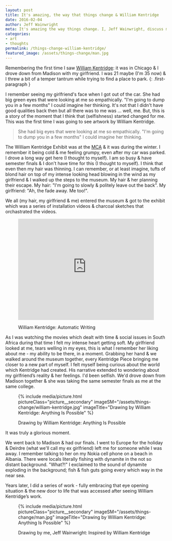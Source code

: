 ```yaml
---
layout: post
title: It's amazing, the way that things change & William Kentridge
date: 2016-02-04
author: Jeff Wainwright
meta: It's amazing the way things change. I, Jeff Wainwright, discuss myself & the first time I saw a William Kentridge exhibit
categories:
- art
- thoughts
permalink: /things-change-william-kentridge/
featured_image: /assets/things-change/man.jpg
---
```


Remembering the first time I saw [William Kentridge](//en.wikipedia.org/wiki/William_Kentridge): it was in Chicago & I drove down from Madison with my girlfriend. I was 21 maybe (I'm 35 now) & I threw a bit of a temper tantrum while trying to find a place to park.
{: .first-paragraph }

I remember seeing my girlfriend's face when I got out of the car. She had big green eyes that were looking at me so empathically. "I'm going to dump you in a few months" I could imagine her thinking. It's not that I didn't have good qualities back then but all there was to me was ... well, me. But, this is a story of the moment that I think that (selfishness) started changed for me. This was the first time I was going to see artwork by William Kentridge.

> She had big eyes that were looking at me so empathically. "I'm going to dump you in a few months" I could imagine her thinking.

The William Kentridge Exhibit was at the [MCA](//mcachicago.org/Home) & it was during the winter. I remember it being cold & me feeling grumpy, even after my car was parked. I drove a long way get here (I thought to myself). I am so busy & have semester finals & I don't have time for this (I thought to myself). I think that even then my hair was thinning. I can remember, or at least imagine, tufts of blond hair on top of my intense looking head blowing in the wind as my girlfriend & I walked up the steps to the museum. My hair & her planning their escape. My hair: "I'm going to slowly & politely leave out the back". My girlfriend: "Ah, the fade away. Me too!".

We all (my hair, my girlfriend & me) entered the museum & got to the exhibit which was a series of installation videos & charcoal sketches that orchastrated the videos.

<figure class="figure figure--full">
<iframe style="height: auto; min-height: 315px; width: 100%;" src="https://www.youtube.com/embed/OmvK7A84dlk" frameborder="0" allowfullscreen></iframe>
	<figcaption class="figure__caption">
		<p>William Kentridge: Automatic Writing</p>
	</figcaption>
</figure>

As I was watching the movies which dealt with time & social issues in South Africa during that time I felt my intense heart getting soft. My girlfriend looked at me, tears welling in my eyes, this is what I remember her liking about me - my ability to be there, in a moment. Grabbing her hand & we walked around the museum together, every Kentridge Piece bringing me closer to a new part of myself. I felt myself being curious about the world which Kentridge had created. His narrative extended to wondering about my girlfriend’s reality & her feelings. I'd been selfish. We'd drove down from Madison together & she was taking the same semester finals as me at the same college.

<figure class="figure figure--full">
{% include media/picture.html pictureClass="picture__secondary" imageSM="/assets/things-change/william-kentridge.jpg" imageTitle="Drawing by William Kentridge: Anything Is Possible" %}
	<figcaption class="figure__caption">
		<p>Drawing by William Kentridge: Anything Is Possible</p>
	</figcaption>
</figure>

It was truly a glorious moment.

We went back to Madison & had our finals. I went to Europe for the holiday & Deirdre (what we'll call my ex girlfriend) left me for someone while I was away. I remember talking to her on my Nokia cell phone on a beach in Albania. There were locals literally fishing with dynamite in the not so distant background. "What?!" I exclaimed to the sound of dynamite exploding in the background; fish & fish guts going every which way in the near sea.

Years later, I did a series of work - fully embracing that eye opening situation & the new door to life that was accessed after seeing William Kentridge’s work.

<figure class="figure figure--full">
{% include media/picture.html pictureClass="picture__secondary" imageSM="/assets/things-change/man.jpg" imageTitle="Drawing by William Kentridge: Anything Is Possible" %}
	<figcaption class="figure__caption">
		<p>Drawing by me, Jeff Wainwright: Inspired by William Kentridge</p>
	</figcaption>
</figure>





